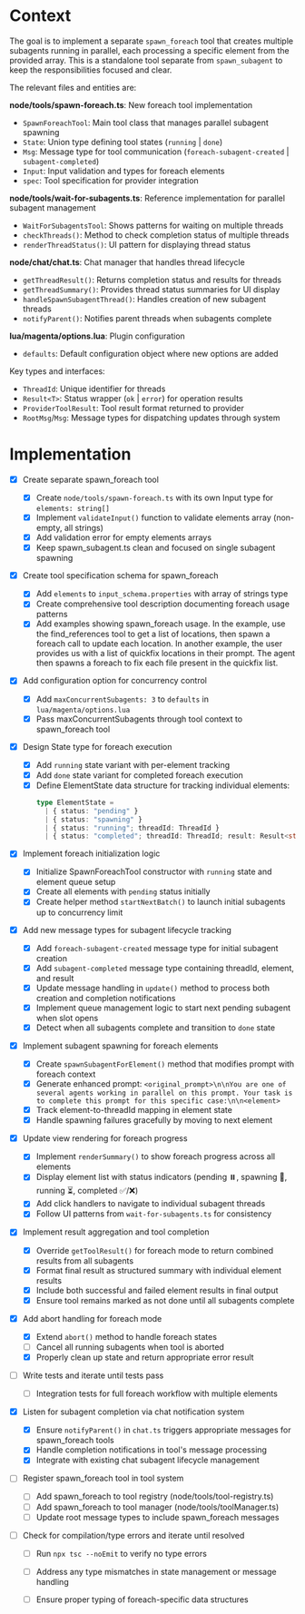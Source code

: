 # Context

The goal is to implement a separate `spawn_foreach` tool that creates multiple subagents running in parallel, each processing a specific element from the provided array. This is a standalone tool separate from `spawn_subagent` to keep the responsibilities focused and clear.

The relevant files and entities are:

**node/tools/spawn-foreach.ts**: New foreach tool implementation

- `SpawnForeachTool`: Main tool class that manages parallel subagent spawning
- `State`: Union type defining tool states (`running` | `done`)
- `Msg`: Message type for tool communication (`foreach-subagent-created` | `subagent-completed`)
- `Input`: Input validation and types for foreach elements
- `spec`: Tool specification for provider integration

**node/tools/wait-for-subagents.ts**: Reference implementation for parallel subagent management

- `WaitForSubagentsTool`: Shows patterns for waiting on multiple threads
- `checkThreads()`: Method to check completion status of multiple threads
- `renderThreadStatus()`: UI pattern for displaying thread status

**node/chat/chat.ts**: Chat manager that handles thread lifecycle

- `getThreadResult()`: Returns completion status and results for threads
- `getThreadSummary()`: Provides thread status summaries for UI display
- `handleSpawnSubagentThread()`: Handles creation of new subagent threads
- `notifyParent()`: Notifies parent threads when subagents complete

**lua/magenta/options.lua**: Plugin configuration

- `defaults`: Default configuration object where new options are added

Key types and interfaces:

- `ThreadId`: Unique identifier for threads
- `Result<T>`: Status wrapper (`ok` | `error`) for operation results
- `ProviderToolResult`: Tool result format returned to provider
- `RootMsg`/`Msg`: Message types for dispatching updates through system

# Implementation

- [x] Create separate spawn_foreach tool

  - [x] Create `node/tools/spawn-foreach.ts` with its own Input type for `elements: string[]`
  - [x] Implement `validateInput()` function to validate elements array (non-empty, all strings)
  - [x] Add validation error for empty elements arrays
  - [x] Keep spawn_subagent.ts clean and focused on single subagent spawning

- [x] Create tool specification schema for spawn_foreach

  - [x] Add `elements` to `input_schema.properties` with array of strings type
  - [x] Create comprehensive tool description documenting foreach usage patterns
  - [x] Add examples showing spawn_foreach usage. In the example, use the find_references tool to get a list of locations, then spawn a foreach call to update each location. In another example, the user provides us with a list of quickfix locations in their prompt. The agent then spawns a foreach to fix each file present in the quickfix list.

- [x] Add configuration option for concurrency control

  - [x] Add `maxConcurrentSubagents: 3` to `defaults` in `lua/magenta/options.lua`
  - [x] Pass maxConcurrentSubagents through tool context to spawn_foreach tool

- [x] Design State type for foreach execution

  - [x] Add `running` state variant with per-element tracking
  - [x] Add `done` state variant for completed foreach execution
  - [x] Define ElementState data structure for tracking individual elements:
    ```typescript
    type ElementState =
      | { status: "pending" }
      | { status: "spawning" }
      | { status: "running"; threadId: ThreadId }
      | { status: "completed"; threadId: ThreadId; result: Result<string> };
    ```

- [x] Implement foreach initialization logic

  - [x] Initialize SpawnForeachTool constructor with `running` state and element queue setup
  - [x] Create all elements with `pending` status initially
  - [x] Create helper method `startNextBatch()` to launch initial subagents up to concurrency limit

- [x] Add new message types for subagent lifecycle tracking

  - [x] Add `foreach-subagent-created` message type for initial subagent creation
  - [x] Add `subagent-completed` message type containing threadId, element, and result
  - [x] Update message handling in `update()` method to process both creation and completion notifications
  - [x] Implement queue management logic to start next pending subagent when slot opens
  - [x] Detect when all subagents complete and transition to `done` state

- [x] Implement subagent spawning for foreach elements

  - [x] Create `spawnSubagentForElement()` method that modifies prompt with foreach context
  - [x] Generate enhanced prompt: `<original_prompt>\n\nYou are one of several agents working in parallel on this prompt. Your task is to complete this prompt for this specific case:\n\n<element>`
  - [x] Track element-to-threadId mapping in element state
  - [x] Handle spawning failures gracefully by moving to next element

- [x] Update view rendering for foreach progress

  - [x] Implement `renderSummary()` to show foreach progress across all elements
  - [x] Display element list with status indicators (pending ⏸️, spawning 🚀, running ⏳, completed ✅/❌)
  - [x] Add click handlers to navigate to individual subagent threads
  - [x] Follow UI patterns from `wait-for-subagents.ts` for consistency

- [x] Implement result aggregation and tool completion

  - [x] Override `getToolResult()` for foreach mode to return combined results from all subagents
  - [x] Format final result as structured summary with individual element results
  - [x] Include both successful and failed element results in final output
  - [x] Ensure tool remains marked as not done until all subagents complete

- [x] Add abort handling for foreach mode

  - [x] Extend `abort()` method to handle foreach states
  - [ ] Cancel all running subagents when tool is aborted
  - [x] Properly clean up state and return appropriate error result

- [ ] Write tests and iterate until tests pass

  - [ ] Integration tests for full foreach workflow with multiple elements

- [x] Listen for subagent completion via chat notification system

  - [x] Ensure `notifyParent()` in `chat.ts` triggers appropriate messages for spawn_foreach tools
  - [x] Handle completion notifications in tool's message processing
  - [x] Integrate with existing chat subagent lifecycle management

- [ ] Register spawn_foreach tool in tool system
  - [ ] Add spawn_foreach to tool registry (node/tools/tool-registry.ts)
  - [ ] Add spawn_foreach to tool manager (node/tools/toolManager.ts)
  - [ ] Update root message types to include spawn_foreach messages
- [ ] Check for compilation/type errors and iterate until resolved
  - [ ] Run `npx tsc --noEmit` to verify no type errors
  - [ ] Address any type mismatches in state management or message handling
  - [ ] Ensure proper typing of foreach-specific data structures

